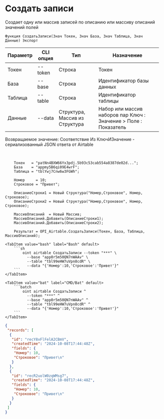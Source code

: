 ﻿---
sidebar_position: 3
---

# Создать записи
 Создает одну или массив записей по описанию или массиву описаний значений полей



`Функция СоздатьЗаписи(Знач Токен, Знач База, Знач Таблица, Знач Данные) Экспорт`

  | Параметр | CLI опция | Тип | Назначение |
  |-|-|-|-|
  | Токен | --token | Строка | Токен |
  | База | --base | Строка | Идентификатор базы данных |
  | Таблица | --table | Строка | Идентификатор таблицы |
  | Данные | --data | Структура, Массив из Структура | Набор или массив наборов пар Ключ : Значение > Поле : Показатель |

  
  Возвращаемое значение:   Соответствие Из КлючИЗначение - сериализованный JSON ответа от Airtable

<br/>




```bsl title="Пример кода"
    Токен   = "patNn4BXW66Yx3pdj.5b93c53cab554a8387de02d...";
    База    = "appmy5B6qi09E4wrF";
    Таблица = "tblYwj7Cnw6w3FGWh";

    Номер     = 10;
    Строковое = "Привет";

    ОписаниеСтроки1 = Новый Структура("Номер,Строковое", Номер, Строковое);
    ОписаниеСтроки2 = Новый Структура("Номер,Строковое", Номер, Строковое);

    МассивОписаний  = Новый Массив;
    МассивОписаний.Добавить(ОписаниеСтроки1);
    МассивОписаний.Добавить(ОписаниеСтроки2);

    Результат = OPI_Airtable.СоздатьЗаписи(Токен, База, Таблица, МассивОписаний);
```
    

 <Tabs>
  
    <TabItem value="bash" label="Bash" default>
        ```sh
            oint airtable СоздатьЗаписи --token "***" \
              --base "app0r5m50QN7nWAAv" \
              --table "tbl99eHW7uVpn8cdR" \
              --data "{'Номер':10,'Строковое':'Привет'}"
        ```
    </TabItem>
  
    <TabItem value="bat" label="CMD/Bat" default>
        ```batch
            oint airtable СоздатьЗаписи ^
              --token "***" ^
              --base "app0r5m50QN7nWAAv" ^
              --table "tbl99eHW7uVpn8cdR" ^
              --data "{'Номер':10,'Строковое':'Привет'}"
        ```
    </TabItem>
</Tabs>


```json title="Результат"
{
 "records": [
  {
   "id": "recY8xFlFelA2CBmV",
   "createdTime": "2024-10-08T17:44:48Z",
   "fields": {
    "Номер": 10,
    "Строковое": "Привет\n"
   }
  },
  {
   "id": "recR2uolW0zqWMsg7",
   "createdTime": "2024-10-08T17:44:48Z",
   "fields": {
    "Номер": 10,
    "Строковое": "Привет\n"
   }
  }
 ]
}
```
